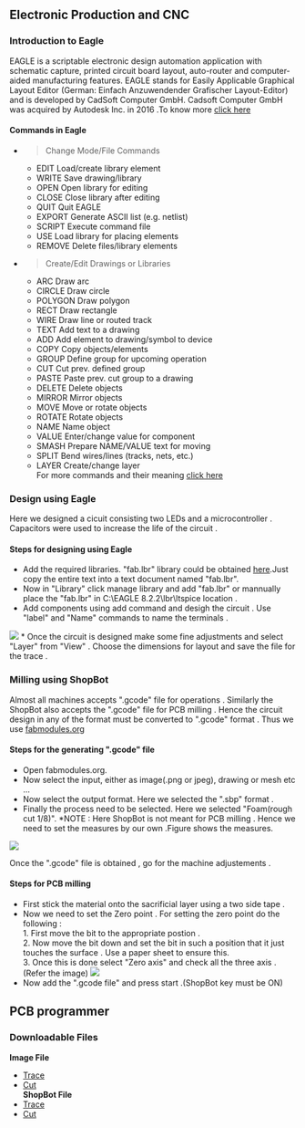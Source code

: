 ## Electronic Production and CNC 

### Introduction to Eagle

EAGLE is a scriptable electronic design automation application with schematic capture, printed circuit board layout, auto-router and computer-aided manufacturing features. EAGLE stands for Easily Applicable Graphical Layout Editor (German: Einfach Anzuwendender Grafischer Layout-Editor) and is developed by CadSoft Computer GmbH. Cadsoft Computer GmbH was acquired by Autodesk Inc. in 2016 .To know more [click here](https://en.wikipedia.org/wiki/EAGLE_(program))

#### Commands in Eagle

* > Change Mode/File Commands

    * EDIT	Load/create library element
    * WRITE	Save drawing/library
    * OPEN	Open library for editing
    * CLOSE	Close library after editing
    * QUIT	Quit EAGLE
    * EXPORT	Generate ASCII list (e.g. netlist)
    * SCRIPT	Execute command file
    * USE	Load library for placing elements
    * REMOVE	Delete files/library elements

* > Create/Edit Drawings or Libraries

    * ARC	Draw arc
    * CIRCLE	Draw circle
    * POLYGON	Draw polygon
    * RECT	Draw rectangle
    * WIRE	Draw line or routed track
    * TEXT	Add text to a drawing
    * ADD	Add element to drawing/symbol to device
    * COPY	Copy objects/elements
    * GROUP	Define group for upcoming operation
    * CUT	Cut prev. defined group
    * PASTE	Paste prev. cut group to a drawing
    * DELETE	Delete objects
    * MIRROR	Mirror objects
    * MOVE	Move or rotate objects
    * ROTATE	Rotate objects
    * NAME	Name object
    * VALUE	Enter/change value for component
    * SMASH	Prepare NAME/VALUE text for moving
    * SPLIT	Bend wires/lines (tracks, nets, etc.)
    * LAYER	Create/change layer<br/>
For more commands and their meaning [click here](http://web.mit.edu/xavid/arch/i386_rhel4/help/24.htm)

### Design using Eagle

   Here we designed a cicuit consisting two LEDs and a microcontroller . Capacitors were used to increase the life of the circuit .
    
#### Steps for designing using Eagle

* Add the required libraries. "fab.lbr" library could be obtained [here](https://github.com/Academany/FabAcademany-Resources/blob/master/files/fab.lbr).Just copy the entire text into a text document named "fab.lbr".
* Now in "Library" click manage library and add "fab.lbr" or mannually place the "fab.lbr"
 in C:\EAGLE 8.2.2\lbr\ltspice location .
* Add components using add command and desigh the circuit . Use "label" and "Name" commands to name the terminals .
<img src="http://jitheeshk.github.io/electronics.github.io/Screenshot (46).png">
* Once the circuit is designed make some fine adjustments and select "Layer"
 from "View" . Choose the dimensions for layout and save the file for the trace .
 
### Milling using ShopBot

   Almost all machines accepts ".gcode" file for operations . Similarly the ShopBot also accepts the ".gcode" file for PCB milling . Hence the circuit design in any of the format must be converted to ".gcode" format . Thus we use [fabmodules.org](http://fabmodules.org/)

#### Steps for the generating ".gcode" file 

* Open fabmodules.org.
* Now select the input, either as image(.png or jpeg), drawing or mesh etc ...
* Now select the output format. Here we selected the ".sbp" format .
* Finally the process need to be selected. Here we selected "Foam(rough cut 1/8)".
*NOTE : Here ShopBot is not meant for PCB milling . Hence we need to set the measures by our own .Figure shows the measures.
<img src="http://jitheeshk.github.io/electronics.github.io/Screenshot (45).png">

Once the ".gcode" file is obtained , go for the machine adjustements .

#### Steps for PCB milling

* First stick the material onto the sacrificial layer using a two side tape .
* Now we need to set the Zero point . For setting the zero point do the following :<br/>
         1. First move the bit to the appropriate postion .<br/>
         2. Now move the bit down and set the bit in such a position that it just touches the surface . Use a paper sheet to ensure this.<br/> 
         3. Once this is done select "Zero axis" and check all the three axis .(Refer the image)
         <img src="http://jitheeshk.github.io/electronics.github.io/control.png"><br/>
* Now add the ".gcode file" and press start .(ShopBot key must be ON)

## PCB programmer

### Downloadable Files

<b>Image File</b>
* [Trace](https://jitheeshk.github.io/electronics.github.io/fts_mini_trace.png)
* [Cut](https://jitheeshk.github.io/electronics.github.io/fts_mini_cut.png)<br/>
<b>ShopBot File</b>
* [Trace](https://jitheeshk.github.io/electronics.github.io/fts_mini_trace.sbp)
* [Cut](https://jitheeshk.github.io/electronics.github.io/fts_mini_cut.sbp)

